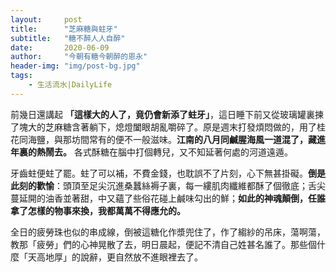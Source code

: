 ```yaml
---
layout:     post
title:      "芝麻糖與蛀牙"
subtitle:   "糖不醉人人自醉"
date:       2020-06-09
author:     "今朝有糖今朝醉的恩永"
header-img: "img/post-bg.jpg"
tags:
    - 生活流水|DailyLife
---
```



前幾日還講起 **「這樣大的人了，竟仍會新添了蛀牙」**，這日睡下前又從玻璃罐裏揀了塊大的芝麻糖含著躺下，熄燈闔眼胡亂嚼碎了。原是週末打發煩悶做的，用了桂花同海鹽，與那坊間常有的便不一般滋味。**江南的八月同鹹腥海風一道混了，藏進年裏的熱鬧去。** 各式酥糖在腦中打個轉兒，又不知延著何處的河道遠遁。

牙齒蛀便蛀了罷。蛀了可以補，不費金錢，也耽誤不了片刻，心下無甚掛礙。**倒是此刻的歡愉**：頭頂至足尖沉進桑蠶絲褥子裏，每一縷肌肉纖維都酥了個徹底；舌尖蔓延開的油香並著甜，中又蘊了些俗花碰上鹹味勾出的鮮；**如此的神魂顛倒，任誰拿了怎樣的物事來換，我都萬萬不得應允的。**

全日的疲勞珠也似的串成線，倒被這糖化作漿兜住了，作了縐紗的吊床，蕩啊蕩，教那「疲勞」們的心神晃散了去，明日晨起，便記不清自己姓甚名誰了。那些個什麼「天高地厚」的說辭，更自然放不進眼裡去了。
